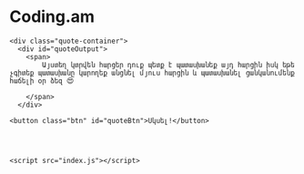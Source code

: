 # Coding.am

<html lang="Armenian">
  <head>
    <meta charset="UTF-8" />
    <meta http-equiv="X-UA-Compatible" content="IE=edge" />
    <meta name="viewport" content="width=device-width, initial-scale=1.0" />
    <title>Հարց - Պատասխան</title>
    <link rel="stylesheet" href="index.css" />
    
  </head>
  
 
  <body>
   
    <div class="quote-container">
      <div id="quoteOutput">
        <span>
            Այստեղ կտրվեն հարցեր դուք պետք է պատասխանեք այդ հարցին իսկ եթե չգիտեք պատասխանը կարողեք անցնել մյուս հարցին և պատասխանել ցանկանումենք հաճելի օր ձեզ 😍

        </span>
      </div>

    <button class="btn" id="quoteBtn">Սկսել!</button>

    
   

    <script src="index.js"></script>
    

</html>
